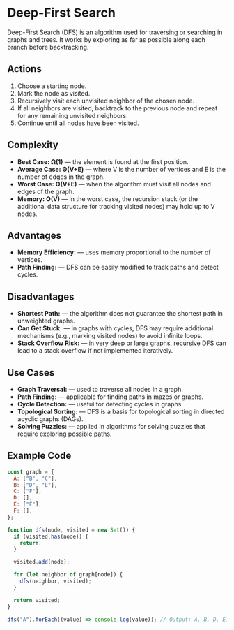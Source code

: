 # Deep-First Search

Deep-First Search (DFS) is an algorithm used for traversing or searching in graphs and trees. It works by exploring as far as possible along each branch before backtracking.

## Actions

1. Choose a starting node.
2. Mark the node as visited.
3. Recursively visit each unvisited neighbor of the chosen node.
4. If all neighbors are visited, backtrack to the previous node and repeat for any remaining unvisited neighbors.
5. Continue until all nodes have been visited.

## Complexity

- **Best Case: Ω(1)** — the element is found at the first position.
- **Average Case: Θ(V+E)** — where V is the number of vertices and E is the number of edges in the graph.
- **Worst Case: O(V+E)** — when the algorithm must visit all nodes and edges of the graph.
- **Memory: O(V)** — in the worst case, the recursion stack (or the additional data structure for tracking visited nodes) may hold up to V nodes.

## Advantages

- **Memory Efficiency:** — uses memory proportional to the number of vertices.
- **Path Finding:** — DFS can be easily modified to track paths and detect cycles.

## Disadvantages

- **Shortest Path:** — the algorithm does not guarantee the shortest path in unweighted graphs.
- **Can Get Stuck:** — in graphs with cycles, DFS may require additional mechanisms (e.g., marking visited nodes) to avoid infinite loops.
- **Stack Overflow Risk:** — in very deep or large graphs, recursive DFS can lead to a stack overflow if not implemented iteratively.

## Use Cases

- **Graph Traversal:** — used to traverse all nodes in a graph.
- **Path Finding:** — applicable for finding paths in mazes or graphs.
- **Cycle Detection:** — useful for detecting cycles in graphs.
- **Topological Sorting:** — DFS is a basis for topological sorting in directed acyclic graphs (DAGs).
- **Solving Puzzles:** — applied in algorithms for solving puzzles that require exploring possible paths.

## Example Code

```js
const graph = {
  A: ["B", "C"],
  B: ["D", "E"],
  C: ["F"],
  D: [],
  E: ["F"],
  F: [],
};

function dfs(node, visited = new Set()) {
  if (visited.has(node)) {
    return;
  }

  visited.add(node);

  for (let neighbor of graph[node]) {
    dfs(neighbor, visited);
  }

  return visited;
}

dfs("A").forEach((value) => console.log(value)); // Output: A, B, D, E, F, C
```
